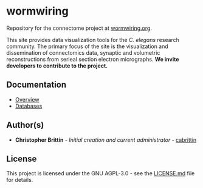 # wormwiring
Repository for the connectome project at [wormwiring.org](http://wormwiring.org/).

This site provides data visualization tools for the *C. elegans* research community. 
The primary focus of the site is the visualization and dissemination of connectomics data, synaptic and volumetric reconstructions from serieal section electron micrographs.
**We invite developers to contribute to the project.**

## Documentation
* [Overview](docs/overview.md)
* [Databases](docs/databases.md)
 

## Author(s)
* **Christopher Brittin** - *Initial creation and current administrator* - [cabrittin](https://github.com/cabrittin)


## License
This project is licensed under the GNU AGPL-3.0 - see the [LICENSE.md](LICENSE.md) file for details. 

